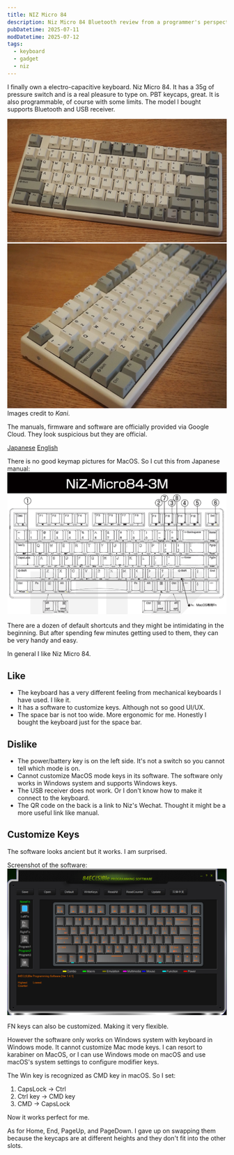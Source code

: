```yaml
---
title: NIZ Micro 84
description: Niz Micro 84 Bluetooth review from a programmer's perspective.
pubDatetime: 2025-07-11
modDatetime: 2025-07-12
tags:
  - keyboard
  - gadget
  - niz
---
```


I finally own a electro-capacitive keyboard. Niz Micro 84.
It has a 35g of pressure switch and is a real pleasure to type on. PBT keycaps, great. It is also programmable, of course with some limits.
The model I bought supports Bluetooth and USB receiver.

![niz](../../assets/images/niz-1.jpg)
![niz](../../assets/images/niz-2.jpg)
Images credit to _Kani_.

The manuals, firmware and software are officially provided via Google Cloud. They look suspicious but they are official.

[Japanese](https://support.niz.store/portal/ja/kb/articles/download#%E5%B0%82%E7%94%A8%E3%82%BD%E3%83%95%E3%83%88%E3%82%A6%E3%82%A7%E3%82%A2%E3%83%BB%E3%83%95%E3%82%A1%E3%83%BC%E3%83%A0%E3%82%A6%E3%82%A7%E3%82%A2%E3%83%BB%E4%BB%95%E6%A7%98%E6%9B%B8)
[English](https://www.nizkeyboard.com/pages/firmware-upgrade)

There is no good keymap pictures for MacOS. So I cut this from Japanese manual:
![manual](../../assets/images/niz-3.png)

There are a dozen of default shortcuts and they might be intimidating in the beginning. But after spending few minutes getting used to them, they can be very handy and easy.

In general I like Niz Micro 84.

## Like

+ The keyboard has a very different feeling from mechanical keyboards I have used. I like it.
+ It has a software to customize keys. Although not so good UI/UX.
+ The space bar is not too wide. More ergonomic for me. Honestly I bought the keyboard just for the space bar.

## Dislike

+ The power/battery key is on the left side. It's not a switch so you cannot tell which mode is on.
+ Cannot customize MacOS mode keys in its software. The software only works in Windows system and supports Windows keys.
+ The USB receiver does not work. Or I don't know how to make it connect to the keyboard.
+ The QR code on the back is a link to Niz's Wechat. Thought it might be a more useful link like manual.

## Customize Keys

The software looks ancient but it works.
I am surprised.

Screenshot of the software:
![Software](../../assets/images/niz-4.png)

FN keys can also be customized. Making it very flexible.

However the software only works on Windows system with keyboard in Windows mode. It cannot customize Mac mode keys. I can resort to karabiner on MacOS, or I can use Windows mode on macOS and use macOS's system settings to configure modifier keys.

The Win key is recognized as CMD key in macOS. So I set:

1. CapsLock -> Ctrl
2. Ctrl key -> CMD key
3. CMD -> CapsLock

Now it works perfect for me.

As for Home, End, PageUp, and PageDown. I gave up on swapping them because the keycaps are at different heights and they don't fit into the other slots.
